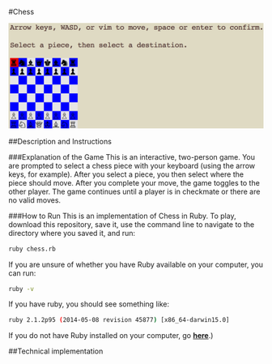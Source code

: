 #Chess

![starting_screen](/images/starting_screen.png)

##Description and Instructions

###Explanation of the Game
This is an interactive, two-person game. You are prompted to select a chess
piece with your keyboard (using the arrow keys, for example). After you select
a piece, you then select where the piece should move. After you complete
your move, the game toggles to the other player. The game continues until a
player is in checkmate or there are no valid moves.

###How to Run
This is an implementation of Chess in Ruby. To play, download this repository,
save it, use the command line to navigate to the directory where you saved it,
and run:

```bash
ruby chess.rb
```

If you are unsure of whether you have Ruby available on your computer, you can
run:

```bash
ruby -v
```

If you have ruby, you should see something like:

```bash
ruby 2.1.2p95 (2014-05-08 revision 45877) [x86_64-darwin15.0]
```

If you do not have Ruby installed on your computer, go **[here](https://www.ruby-lang.org/en/)**.)

##Technical implementation
